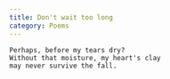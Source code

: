 ```yaml
---
title: Don't wait too long
category: Poems
---
```


    Perhaps, before my tears dry?
    Without that moisture, my heart's clay
    may never survive the fall.


